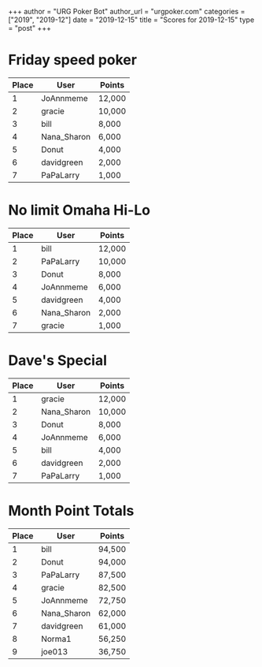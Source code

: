 +++
author = "URG Poker Bot"
author_url = "urgpoker.com"
categories = ["2019", "2019-12"]
date = "2019-12-15"
title = "Scores for 2019-12-15"
type = "post"
+++
# Friday speed poker

| Place | User | Points |
|-------|------|--------|
| 1 | JoAnnmeme | 12,000 |
| 2 | gracie | 10,000 |
| 3 | bill | 8,000 |
| 4 | Nana_Sharon | 6,000 |
| 5 | Donut | 4,000 |
| 6 | davidgreen | 2,000 |
| 7 | PaPaLarry | 1,000 |

# No limit Omaha Hi-Lo

| Place | User | Points |
|-------|------|--------|
| 1 | bill | 12,000 |
| 2 | PaPaLarry | 10,000 |
| 3 | Donut | 8,000 |
| 4 | JoAnnmeme | 6,000 |
| 5 | davidgreen | 4,000 |
| 6 | Nana_Sharon | 2,000 |
| 7 | gracie | 1,000 |

# Dave's Special

| Place | User | Points |
|-------|------|--------|
| 1 | gracie | 12,000 |
| 2 | Nana_Sharon | 10,000 |
| 3 | Donut | 8,000 |
| 4 | JoAnnmeme | 6,000 |
| 5 | bill | 4,000 |
| 6 | davidgreen | 2,000 |
| 7 | PaPaLarry | 1,000 |

# Month Point Totals

| Place | User | Points |
|-------|------|--------|
| 1 | bill | 94,500 |
| 2 | Donut | 94,000 |
| 3 | PaPaLarry | 87,500 |
| 4 | gracie | 82,500 |
| 5 | JoAnnmeme | 72,750 |
| 6 | Nana_Sharon | 62,000 |
| 7 | davidgreen | 61,000 |
| 8 | Norma1 | 56,250 |
| 9 | joe013 | 36,750 |
